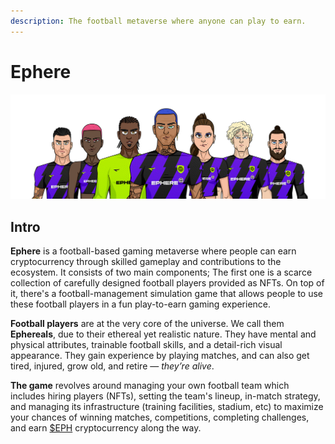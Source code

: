 ```yaml
---
description: The football metaverse where anyone can play to earn.
---
```


# Ephere

![](.gitbook/assets/Medium.png)

## Intro

**Ephere** is a football-based gaming metaverse where people can earn cryptocurrency through skilled gameplay and contributions to the ecosystem. It consists of two main components; The first one is a scarce collection of carefully designed football players provided as NFTs. On top of it, there's a football-management simulation game that allows people to use these football players in a fun play-to-earn gaming experience.

**Football players** are at the very core of the universe. We call them **Ephereals**, due to their ethereal yet realistic nature. They have mental and physical attributes, trainable football skills, and a detail-rich visual appearance. They gain experience by playing matches, and can also get tired, injured, grow old, and retire — _they’re alive_.

**The game** revolves around managing your own football team which includes hiring players (NFTs), setting the team's lineup, in-match strategy, and managing its infrastructure (training facilities, stadium, etc) to maximize your chances of winning matches, competitions, completing challenges, and earn [$EPH](tokenomics/usdeph.md) cryptocurrency along the way.
